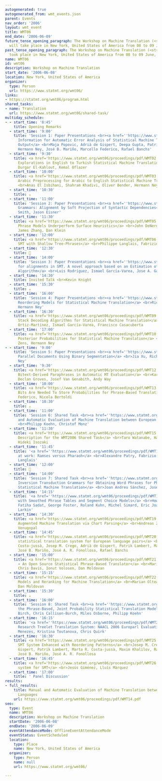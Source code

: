 ```yaml
---
autogenerated: true
autogenerated_from: wmt_events.json
parent: Events
nav_order: '2006'
layout: wmt_event
title: WMT06
end_date: '2006-06-09'
future_tense_opening_paragraph: The Workshop on Machine Translation (<strong>WMT06</strong>)
  will take place in New York, United States of America from 08 to 09 June, 2006.
past_tense_opening_paragraph: The Workshop on Machine Translation (<strong>WMT06</strong>)
  took place in New York, United States of America from 08 to 09 June, 2006.
name: WMT06
id: wmt06
description: Workshop on Machine Translation
start_date: '2006-06-08'
location: New York, United States of America
organizer:
  type: Person
  url: https://www.statmt.org/wmt06/
links:
- https://statmt.org/wmt06/program.html
shared_tasks:
- name: Translation
  url: https://www.statmt.org/wmt06/shared-task/
multiday_schedule:
- - start_time: '8:45'
    title: Opening Remarks
  - start_time: '9:00'
    title: 'Session 1: Paper Presentations <br><a href=''https://www.statmt.org/wmt06/proceedings/pdf/WMT01.pdf''>Morpho-syntactic
      Information for Automatic Error Analysis of Statistical Machine Translation
      Output</a> <br>Maja Popovic, Adrià de Gispert, Deepa Gupta, Patrik Lambert,
      Hermann Ney, José B. Mariño, Marcello Federico, Rafael Banchs'
  - start_time: '9:30'
    title: <a href='https://www.statmt.org/wmt06/proceedings/pdf/WMT02.pdf'>Initial
      Explorations in English to Turkish Statistical Machine Translation</a> <br>‪İlknur
      Durgar El-Kahlout, Kemal Oflazer
  - start_time: '10:00'
    title: <a href='https://www.statmt.org/wmt06/proceedings/pdf/WMT03.pdf'>Morpho-syntactic
      Arabic Preprocessing for Arabic to English Statistical Machine Translation</a>
      <br>Anas El Isbihani, Shahram Khadivi, Oliver Bender, Hermann Ney
  - start_time: '10:30'
    title: ☕️
  - start_time: '11:00'
    title: 'Session 2: Paper Presentations <br><a href=''https://www.statmt.org/wmt06/proceedings/pdf/WMT04.pdf''>Quasi-Synchronous
      Grammars: Alignment by Soft Projection of Syntactic Dependencies</a> <br>David
      Smith, Jason Eisner'
  - start_time: '11:30'
    title: <a href='https://www.statmt.org/wmt06/proceedings/pdf/WMT05.pdf'>Why Generative
      Phrase Models Underperform Surface Heuristics</a> <br>John DeNero, Dan Gillick,
      James Zhang, Dan Klein
  - start_time: '12:00'
    title: <a href='https://www.statmt.org/wmt06/proceedings/pdf/WMT06.pdf'>Phrase-Based
      SMT with Shallow Tree-Phrases</a> <br>Philippe Langlais, Fabrizio Gotti
  - start_time: '12:30'
    title: 🍴
  - start_time: '14:00'
    title: 'Session 3: Paper Presentations <br><a href=''https://www.statmt.org/wmt06/proceedings/pdf/WMT07.pdf''>Searching
      for alignments in SMT. A novel approach based on an Estimation of Distribution
      Algorithm</a> <br>Luis Rodríguez, Ismael García-Varea, Jose A. Gámez'
  - start_time: '14:30'
    title: Invited Talk <br>Kevin Knight
  - start_time: '15:30'
    title: ☕️
  - start_time: '16:00'
    title: 'Session 4: Paper Presentations <br><a href=''https://www.statmt.org/wmt06/proceedings/pdf/WMT08.pdf''>Discriminative
      Reordering Models for Statistical Machine Translation</a> <br>Richard Zens,
      Hermann Ney'
  - start_time: '16:30'
    title: <a href='https://www.statmt.org/wmt06/proceedings/pdf/WMT09.pdf'>Generalized
      Stack Decoding Algorithms for Statistical Machine Translation</a> <br>Daniel
      Ortiz-Martínez, Ismael García-Varea, Francisco Casacuberta
  - start_time: '17:00'
    title: <a href='https://www.statmt.org/wmt06/proceedings/pdf/WMT10.pdf'>N-Gram
      Posterior Probabilities for Statistical Machine Translation</a> <br>Richard
      Zens, Hermann Ney
- - start_time: '9:00'
    title: 'Session 5: Paper Presentations <br><a href=''https://www.statmt.org/wmt06/proceedings/pdf/WMT11.pdf''>Partitioning
      Parallel Documents Using Binary Segmentation</a> <br>Jia Xu, Richard Zens, Hermann
      Ney'
  - start_time: '9:30'
    title: <a href='https://www.statmt.org/wmt06/proceedings/pdf/WMT12.pdf'>Contextual
      Bitext-Derived Paraphrases in Automatic MT Evaluation</a> <br>Karolina Owczarzak,
      Declan Groves, Josef Van Genabith, Andy Way
  - start_time: '10:00'
    title: <a href='https://www.statmt.org/wmt06/proceedings/pdf/WMT13.pdf'>How Many
      Bits Are Needed To Store Probabilities for Phrase-Based Translation?</a> <br>Marcello
      Federico, Nicola Bertoldi
  - start_time: '10:30'
    title: ☕️
  - start_time: '11:00'
    title: 'Session 6: Shared Task <br><a href=''https://www.statmt.org/wmt06/proceedings/pdf/WMT14.pdf''>Manual
      and Automatic Evaluation of Machine Translation between European Languages</a>
      <br>Philipp Koehn, Christof Monz'
  - start_time: '11:30'
    title: <a href='https://www.statmt.org/wmt06/proceedings/pdf/WMT15.pdf'>NTT System
      Description for the WMT2006 Shared Task</a> <br>Taro Watanabe, Hajime Tsukada,
      Hideki Isozaki
  - start_time: '11:45'
    title: '<a href=''https://www.statmt.org/wmt06/proceedings/pdf/WMT16.pdf''>Mood
      at work: Ramses versus Pharaoh</a> <br>Alexandre Patry, Fabrizio Gotti, Philippe
      Langlais'
  - start_time: '12:00'
    title: 🍴
  - start_time: '14:00'
    title: 'Session 7: Shared Task <br><a href=''https://www.statmt.org/wmt06/proceedings/pdf/WMT17.pdf''>Stochastic
      Inversion Transduction Grammars for Obtaining Word Phrases for Phrase-based
      Statistical Machine Translation</a> <br>Joan Andreu Sánchez, José Miguel Benedí'
  - start_time: '14:15'
    title: '<a href=''https://www.statmt.org/wmt06/proceedings/pdf/WMT18.pdf''>PORTAGE:
      with Smoothed Phrase Tables and Segment Choice Models</a> <br>Howard Johnson,
      Fatiha Sadat, George Foster, Roland Kuhn, Michel Simard, Eric Joanis, Samuel
      Larkin'
  - start_time: '14:30'
    title: <a href='https://www.statmt.org/wmt06/proceedings/pdf/WMT19.pdf'>Syntax
      Augmented Machine Translation via Chart Parsing</a> <br>Andreas Zollmann, Ashish
      Venugopal
  - start_time: '14:45'
    title: <a href='https://www.statmt.org/wmt06/proceedings/pdf/WMT20.pdf'>TALP Phrase-based
      statistical translation system for European language pairs</a> <br>Marta R.
      Costa-jussà, Josep M. Crego, Adrià de Gispert, Patrik Lambert, Maxim Khalilov,
      José B. Mariño, José A. R. Fonollosa, Rafael Banchs
  - start_time: '15:00'
    title: <a href='https://www.statmt.org/wmt06/proceedings/pdf/WMT21.pdf'>Phramer
      - An Open Source Statistical Phrase-Based Translator</a> <br>Marian Olteanu,
      Chris Davis, Ionut Volosen, Dan Moldovan
  - start_time: '15:15'
    title: <a href='https://www.statmt.org/wmt06/proceedings/pdf/WMT22.pdf'>Language
      Models and Reranking for Machine Translation</a> <br>Marian Olteanu, Pasin Suriyentrakorn,
      Dan Moldovan
  - start_time: '15:30'
    title: ☕️
  - start_time: '16:00'
    title: 'Session 8: Shared Task <br><a href=''https://www.statmt.org/wmt06/proceedings/pdf/WMT23.pdf''>Constraining
      the Phrase-Based, Joint Probability Statistical Translation Model</a> <br>Alexandra
      Birch, Chris Callison-Burch, Miles Osborne, Philipp Koehn'
  - start_time: '16:15'
    title: '<a href=''https://www.statmt.org/wmt06/proceedings/pdf/WMT24.pdf''>Microsoft
      Research Treelet Translation System: NAACL 2006 Europarl Evaluation</a> <br>Arul
      Menezes, Kristina Toutanova, Chris Quirk'
  - start_time: '16:30'
    title: <a href='https://www.statmt.org/wmt06/proceedings/pdf/WMT25.pdf'>N-gram-based
      SMT System Enhanced with Reordering Patterns</a> <br>Josep M. Crego, Adrià de
      Gispert, Patrik Lambert, Marta R. Costa-jussà, Maxim Khalilov, Rafael Banchs,
      José B. Mariño, José A. R. Fonollosa
  - start_time: '16:45'
    title: <a href='https://www.statmt.org/wmt06/proceedings/pdf/WMT26.pdf'>The LDV-COMBO
      system for SMT</a> <br>Jesús Giménez, Lluís Màrquez
  - start_time: '17:00'
    title: ' Panel Discussion'
results:
- full_results:
    title: Manual and Automatic Evaluation of Machine Translation between European
      Languages
    url: https://www.statmt.org/wmt06/proceedings/pdf/WMT14.pdf
seo:
  type: Event
  name: WMT06
  description: Workshop on Machine Translation
  startDate: '2006-06-08'
  endDate: '2006-06-09'
  eventAttendanceMode: OfflineEventAttendanceMode
  eventStatus: EventScheduled
  location:
    type: Place
    name: New York, United States of America
  organizer:
    type: Person
    name: null
    url: https://www.statmt.org/wmt06/

---
```


